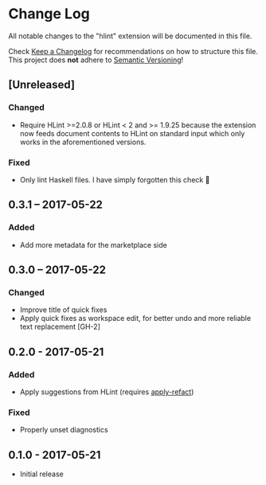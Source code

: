 # Change Log
All notable changes to the "hlint" extension will be documented in this file.

Check [Keep a Changelog](http://keepachangelog.com/) for recommendations on how
to structure this file.  This project does **not** adhere to [Semantic
Versioning](http://semver.org/)!

## [Unreleased]
### Changed
- Require HLint >=2.0.8 or HLint < 2 and >= 1.9.25 because the extension now
  feeds document contents to HLint on standard input which only works in the
  aforementioned versions.

### Fixed
- Only lint Haskell files.  I have simply forgotten this check 🙈

## 0.3.1 – 2017-05-22
### Added
- Add more metadata for the marketplace side

## 0.3.0 – 2017-05-22
### Changed
- Improve title of quick fixes
- Apply quick fixes as workspace edit, for better undo and more reliable text
  replacement [GH-2]

## 0.2.0 - 2017-05-21
### Added
- Apply suggestions from HLint (requires
  [apply-refact](https://github.com/mpickering/apply-refact))

### Fixed
- Properly unset diagnostics

## 0.1.0 - 2017-05-21
- Initial release
